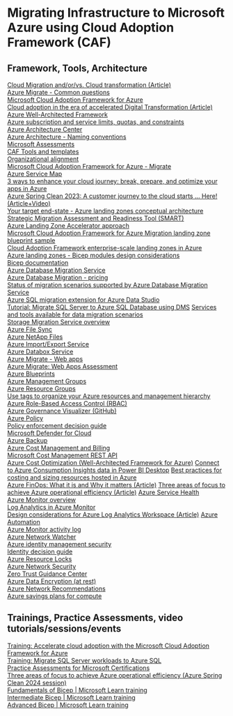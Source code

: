 # Migrating Infrastructure to Microsoft Azure using Cloud Adoption Framework (CAF)

## Framework, Tools, Architecture

[Cloud Migration and/or/vs. Cloud transformation (Article)](https://www.ituziast.com/index.php/2023/10/26/cloud-migration-and-or-vs-cloud-transformation/)\
[Azure Migrate - Common questions](https://learn.microsoft.com/azure/migrate/common-questions-server-migration?WT.mc_id=AZ-MVP-5002880)\
[Microsoft Cloud Adoption Framework for Azure](https://learn.microsoft.com/azure/cloud-adoption-framework/overview?WT.mc_id=AZ-MVP-5002880)\
[Cloud adoption in the era of accelerated Digital Transformation (Article)](https://www.ituziast.com/index.php/2020/04/17/cloud-adoption-in-the-era-of-accelerated-digital-transformation-part-1/)\
[Azure Well-Architected Framework](https://learn.microsoft.com/azure/architecture/framework?WT.mc_id=AZ-MVP-5002880)\
[Azure subscription and service limits, quotas, and constraints](https://learn.microsoft.com/azure/azure-resource-manager/management/azure-subscription-service-limits?WT.mc_id=AZ-MVP-5002880)\
[Azure Architecture Center](https://learn.microsoft.com/azure/architecture?WT.mc_id=AZ-MVP-5002880)\
[Azure Architecture - Naming conventions](https://learn.microsoft.com/azure/architecture/best-practices/naming-conventions?WT.mc_id=AZ-MVP-5002880)\
[Microsoft Assessments](https://learn.microsoft.com/assessments?WT.mc_id=AZ-MVP-5002880)\
[CAF Tools and templates](https://learn.microsoft.com/azure/cloud-adoption-framework/resources/tools-templates?WT.mc_id=AZ-MVP-5002880)\
[Organizational alignment](https://learn.microsoft.com/azure/cloud-adoption-framework/organize?WT.mc_id=AZ-MVP-5002880)\
[Microsoft Cloud Adoption Framework for Azure - Migrate](https://learn.microsoft.com/azure/cloud-adoption-framework/migrate?WT.mc_id=AZ-MVP-500288)\
[Azure Service Map](https://learn.microsoft.com/azure/azure-monitor/vm/service-map?WT.mc_id=AZ-MVP-5002880)\
[3 ways to enhance your cloud journey: break, prepare, and optimize your apps in Azure](https://azure.microsoft.com/blog/3-ways-to-enhance-your-cloud-journey-break-prepare-and-optimize-your-apps-in-azure?WT.mc_id=AZ-MVP-5002880)\
[Azure Spring Clean 2023: A customer journey to the cloud starts … Here! (Article+Video)](https://www.ituziast.com/index.php/2023/03/08/azure-spring-clean-2023-a-customer-journey-to-the-cloud-starts-here)\
[Your target end-state - Azure landing zones conceptual architecture](https://techcommunity.microsoft.com/t5/azure-migration-and/your-target-end-state-azure-landing-zones-conceptual/ba-p/2898577?WT.mc_id=AZ-MVP-5002880)\
[Strategic Migration Assessment and Readiness Tool (SMART)](https://learn.microsoft.com/azure/cloud-adoption-framework/plan/smart-assessment?WT.mc_id=AZ-MVP-5002880)\
[Azure Landing Zone Accelerator approach](https://learn.microsoft.com/azure/cloud-adoption-framework/ready/landing-zone/implementation-options?WT.mc_id=AZ-MVP-5002880#azure-landing-zone-accelerator-approach)\
[Microsoft Cloud Adoption Framework for Azure Migration landing zone blueprint sample](https://learn.microsoft.com/azure/governance/blueprints/samples/caf-migrate-landing-zone?WT.mc_id=AZ-MVP-5002880)\
[Cloud Adoption Framework enterprise-scale landing zones in Azure](https://learn.microsoft.com/azure/cloud-adoption-framework/ready/enterprise-scale/implementation?WT.mc_id=AZ-MVP-5002880)\
[Azure landing zones - Bicep modules design considerations](https://learn.microsoft.com/azure/architecture/landing-zones/bicep/landing-zone-bicep?WT.mc_id=AZ-MVP-5002880)\
[Bicep documentation](https://learn.microsoft.com/azure/azure-resource-manager/bicep/?WT.mc_id=AZ-MVP-5002880)\
[Azure Database Migration Service](https://learn.microsoft.com/azure/dms/dms-overview?WT.mc_id=AZ-MVP-5002880)\
[Azure Database Migration - pricing](https://azure.microsoft.com/pricing/details/database-migration/?WT.mc_id=AZ-MVP-5002880#pricing)\
[Status of migration scenarios supported by Azure Database Migration Service](https://learn.microsoft.com/azure/dms/resource-scenario-status?WT.mc_id=AZ-MVP-5002880)\
[Azure SQL migration extension for Azure Data Studio](https://learn.microsoft.com/sql/azure-data-studio/extensions/azure-sql-migration-extension?WT.mc_id=AZ-MVP-5002880)\
[Tutorial: Migrate SQL Server to Azure SQL Database using DMS](https://learn.microsoft.com/azure/dms/tutorial-sql-server-to-azure-sql?WT.mc_id=AZ-MVP-5002880)
[Services and tools available for data migration scenarios](https://learn.microsoft.com/azure/dms/dms-tools-matrix?WT.mc_id=AZ-MVP-5002880)\
[Storage Migration Service overview](https://learn.microsoft.com/windows-server/storage/storage-migration-service/overview?WT.mc_id=AZ-MVP-5002880)\
[Azure File Sync](https://learn.microsoft.com/azure/storage/file-sync/file-sync-introduction?WT.mc_id=AZ-MVP-5002880)\
[Azure NetApp Files](https://learn.microsoft.com/azure/azure-netapp-files/azure-netapp-files-introduction?WT.mc_id=AZ-MVP-5002880)\
[Azure Import/Export Service](https://learn.microsoft.com/azure/import-export/storage-import-export-service?WT.mc_id=AZ-MVP-5002880)\
[Azure Databox Service](https://learn.microsoft.com/azure/vmware-cloudsimple/migration-using-azure-data-box?WT.mc_id=AZ-MVP-5002880)\
[Azure Migrate - Web apps](https://learn.microsoft.com/azure/migrate/tutorial-migrate-webapps?WT.mc_id=AZ-MVP-5002880)\
[Azure Migrate: Web Apps Assessment](https://learn.microsoft.com/azure/migrate/concepts-azure-webapps-assessment-calculation)\
[Azure Blueprints](https://learn.microsoft.com/azure/governance/blueprints/overview?WT.mc_id=AZ-MVP-5002880)\
[Azure Management Groups](https://learn.microsoft.com/azure/governance/management-groups/overview?WT.mc_id=AZ-MVP-5002880)\
[Azure Resource Groups](https://learn.microsoft.com/azure/azure-resource-manager/management/manage-resource-groups-portal?WT.mc_id=AZ-MVP-5002880)\
[Use tags to organize your Azure resources and management hierarchy](https://learn.microsoft.com/azure/azure-resource-manager/management/tag-resources?WT.mc_id=AZ-MVP-5002880?tabs=json)\
[Azure Role-Based Access Control (RBAC)](https://learn.microsoft.com/azure/role-based-access-control/overview?WT.mc_id=AZ-MVP-5002880)\
[Azure Governance Visualizer (GitHub)](https://github.com/JulianHayward/Azure-MG-Sub-Governance-Reporting)\
[Azure Policy](https://learn.microsoft.com/azure/governance/policy/overview?WT.mc_id=AZ-MVP-5002880)\
[Policy enforcement decision guide](https://learn.microsoft.com/azure/cloud-adoption-framework/decision-guides/policy-enforcement?WT.mc_id=AZ-MVP-5002880)\
[Microsoft Defender for Cloud](https://learn.microsoft.com/azure/defender-for-cloud/defender-for-cloud-introduction?WT.mc_id=AZ-MVP-5002880)\
[Azure Backup](https://learn.microsoft.com/azure/backup/backup-overview?WT.mc_id=AZ-MVP-5002880)\
[Azure Cost Management and Billing](https://learn.microsoft.com/azure/cost-management-billing/cost-management-billing-overview?WT.mc_id=AZ-MVP-5002880)\
[Microsoft Cost Management REST API](https://learn.microsoft.com/rest/api/cost-management?WT.mc_id=AZ-MVP-5002880)\
[Azure Cost Optimization (Well-Architected Framework for Azure)](https://learn.microsoft.com/azure/architecture/framework/cost/overview?WT.mc_id=AZ-MVP-5002880)
[Connect to Azure Consumption Insights data in Power BI Desktop](https://learn.microsoft.com/power-bi/connect-data/desktop-connect-azure-consumption-insights?WT.mc_id=AZ-MVP-5002880)
[Best practices for costing and sizing resources hosted in Azure](https://learn.microsoft.com/azure/cloud-adoption-framework/govern/cost-management/best-practices?WT.mc_id=AZ-MVP-5002880)\
[Azure FinOps: What it is and Why it matters (Article)](https://www.ituziast.com/index.php/2023/02/20/azure-finops-what-it-is-and-why-it-matters)
[Three areas of focus to achieve Azure operational efficiency (Article)](https://www.ituziast.com/index.php/2024/03/08/three-areas-of-focus-to-achieve-azure-operational-efficiency)
[Azure Service Health](https://learn.microsoft.com/azure/service-health/overview?WT.mc_id=AZ-MVP-5002880)\
[Azure Monitor overview](https://learn.microsoft.com/azure/azure-monitor/overview?WT.mc_id=AZ-MVP-5002880)\
[Log Analytics in Azure Monitor](https://learn.microsoft.com/azure/azure-monitor/logs/log-analytics-overview?WT.mc_id=AZ-MVP-5002880)\
[Design considerations for Azure Log Analytics Workspace (Article)](https://www.ituziast.com/index.php/2022/01/23/design-considerations-for-azure-log-analytics-workspace/)
[Azure Automation](https://learn.microsoft.comazure/automation/overview?WT.mc_id=AZ-MVP-5002880)\
[Azure Monitor activity log](https://learn.microsoft.comazure/azure-monitor/essentials/activity-log?WT.mc_id=AZ-MVP-5002880)\
[Azure Network Watcher](https://learn.microsoft.com/azure/network-watcher/network-watcher-monitoring-overview?WT.mc_id=AZ-MVP-5002880)\
[Azure identity management security](https://learn.microsoft.com/azure/security/fundamentals/identity-management-overviewWT.mc_id=ES-MVP-5002880)\
[Identity decision guide](https://learn.microsoft.com/azure/cloud-adoption-framework/decision-guides/identity?WT.mc_id=ES-MVP-5002880)\
[Azure Resource Locks](https://learn.microsoft.com/azure/azure-resource-manager/management/lock-resources?WT.mc_id=AZ-MVP-5002880)\
[Azure Network Security](https://learn.microsoft.com/azure/security/fundamentals/network-overviewWT.mc_id=ES-MVP-5002880)\
[Zero Trust Guidance Center](https://learn.microsoft.com/security/zero-trust?WT.mc_id=ES-MVP-5002880)\
[Azure Data Encryption (at rest)](https://learn.microsoft.com/azure/security/fundamentals/encryption-atrest?WT.mc_id=ES-MVP-5002880)\
[Azure Network Recommendations](https://learn.microsoft.com/azure/cloud-adoption-framework/ready/considerations/networking-options?WT.mc_id=AZ-MVP-5002880)\
[Azure savings plans for compute](https://learn.microsoft.com/azure/cost-management-billing/savings-plan/savings-plan-compute-overview?WT.mc_id=AZ-MVP-5002880)

## Trainings, Practice Assessments, video tutorials/sessions/events

[Training: Accelerate cloud adoption with the Microsoft Cloud Adoption Framework for Azure](https://learn.microsoft.com/training/paths/cloud-adoption-framework?WT.mc_id=AZ-MVP-5002880)\
[Training: Migrate SQL Server workloads to Azure SQL](https://learn.microsoft.comtraining/paths/migrate-sql-workloads-azure?WT.mc_id=AZ-MVP-5002880)\
[Practice Assessments for Microsoft Certifications](https://learn.microsoft.com/en-us/credentials/certifications/practice-assessments-for-microsoft-certifications#availability?WT.\mc_id=AZ-MVP-5002880)\
[Three areas of focus to achieve Azure operational efficiency (Azure Spring Clean 2024 session)](https://www.youtube.com/watch?v=chfhIdXKrKg)\
[Fundamentals of Bicep | Microsoft Learn training](https://learn.microsoft.com/training/paths/fundamentals-bicep/?WT.mc_id=AZ-MVP-5002880)\
[Intermediate Bicep | Microsoft Learn training](https://learn.microsoft.com/training/paths/intermediate-bicep/?WT.mc_id=AZ-MVP-5002880)\
[Advanced Bicep | Microsoft Learn training](https://learn.microsoft.com/training/paths/intermediate-bicep/?WT.mc_id=AZ-MVP-5002880)
